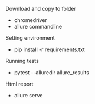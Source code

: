 
Download and copy to folder

   - chromedriver
   - allure commandline
 

Setting environment

   - pip install -r requirements.txt


Running tests

- pytest --alluredir allure_results


Html report

- allure serve